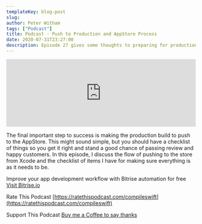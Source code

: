 ```yaml
---
templateKey: blog-post
slug:
author: Peter Witham
tags: ["Podcast"]
title: Podcast - Push to Production and AppStore Process
date: 2020-07-31T23:27:00
description: Episode 27 gives some thoughts to preparing for production and pushing to the AppStore. A brief overview of the process followed by my checklist.
---
```


<iframe width="100%" height="180" frameborder="no" scrolling="no" seamless src="https://share.transistor.fm/e/17c935b1/dark"></iframe>

The final important step to success is making the production build to push to the AppStore. This might sound simple, but you should have a checklist of things so you get it right and stand a good chance of passing review and happy customers.
In this episode, I discuss the flow of pushing to the store from Xcode and the checklist of items I have for making sure everything is as it needs to be.

Improve your app development workflow with Bitrise automation for free
[Visit Bitrise.io](https://pw.d.pr/yxRE7M)

Rate This Podcast
[https://ratethispodcast.com/compileswift](https://ratethispodcast.com/compileswift)

Support This Podcast
[Buy me a Coffee to say thanks](https://www.buymeacoffee.com/pwcom)
